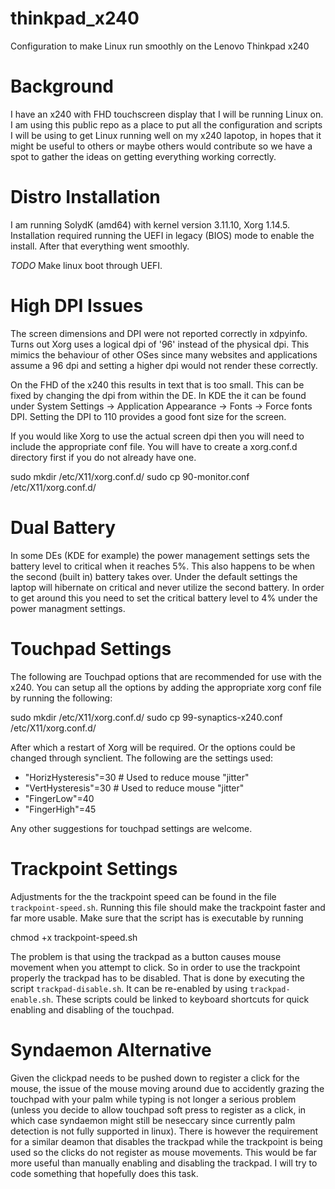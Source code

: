thinkpad_x240
=============

Configuration to make Linux run smoothly on the Lenovo Thinkpad x240


Background
==========

I have an x240 with FHD touchscreen display that I will be running Linux on. I am using this public repo as a place to put all the configuration and scripts I will be using to get Linux running well on my x240 lapotop, in hopes that it might be useful to others or maybe others would contribute so we have a spot to gather the ideas on getting everything working correctly.


Distro Installation
===================

I am running SolydK (amd64) with kernel version 3.11.10, Xorg 1.14.5. Installation required running the UEFI in legacy (BIOS) mode to enable the install. After that everything went smoothly. 

*TODO* Make linux boot through UEFI.

High DPI Issues
===============

The screen dimensions and DPI were not reported correctly in xdpyinfo. Turns out Xorg uses a logical dpi of '96' instead of the physical dpi. This mimics the behaviour of other OSes since many websites and applications assume a 96 dpi and setting a higher dpi would not render these correctly.

On the FHD of the x240 this results in text that is too small. This can be fixed by changing the dpi from within the DE. In KDE the it can be found under System Settings -> Application Appearance -> Fonts -> Force fonts DPI. Setting the DPI to 110 provides a good font size for the screen.

If you would like Xorg to use the actual screen dpi then you will need to include the appropriate conf file. You will have to create a xorg.conf.d directory first if you do not already have one.

  sudo mkdir /etc/X11/xorg.conf.d/
  sudo cp 90-monitor.conf /etc/X11/xorg.conf.d/


Dual Battery
============

In some DEs (KDE for example) the power management settings sets the battery level to critical when it reaches 5%. This also happens to be when the second (built in) battery takes over. Under the default settings the laptop will hibernate on critical and never utilize the second battery. In order to get around this you need to set the critical battery level to 4% under the power managment settings.


Touchpad Settings
=================

The following are Touchpad options that are recommended for use with the x240. You can setup all the options by adding the appropriate xorg conf file by running the following:

  sudo mkdir /etc/X11/xorg.conf.d/
  sudo cp 99-synaptics-x240.conf /etc/X11/xorg.conf.d/

After which a restart of Xorg will be required. Or the options could be changed through synclient. The following are the settings used:

* "HorizHysteresis"=30 # Used to reduce mouse "jitter"
* "VertHysteresis"=30 # Used to reduce mouse "jitter"
* "FingerLow"=40
* "FingerHigh"=45 

Any other suggestions for touchpad settings are welcome.

Trackpoint Settings
===================

Adjustments for the the trackpoint speed can be found in the file `trackpoint-speed.sh`. Running this file should make the trackpoint faster and far more usable. Make sure that the script has is executable by running

  chmod +x trackpoint-speed.sh
  
The problem is that using the trackpad as a button causes mouse movement when you attempt to click. So in order to use the trackpoint properly the trackpad has to be disabled. That is done by executing the script `trackpad-disable.sh`. It can be re-enabled by using `trackpad-enable.sh`. These scripts could be linked to keyboard shortcuts for quick enabling and disabling of the touchpad.


Syndaemon Alternative
=====================

Given the clickpad needs to be pushed down to register a click for the mouse, the issue of the mouse moving around due to accidently grazing the touchpad with your palm while typing is not longer a serious problem (unless you decide to allow touchpad soft press to register as a click, in which case syndaemon might still be neseccary since currently palm detection is not fully supported in linux). There is however the requirement for a similar deamon that disables the trackpad while the trackpoint is being used so the clicks do not register as mouse movements. This would be far more useful than manually enabling and disabling the trackpad. I will try to code something that hopefully does this task.

